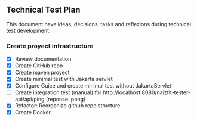 ## Technical Test Plan

This document have ideas, decisions, tasks and reflexions during technical test development. 

### Create proyect infrastructure
- [x] Review documentation
- [x] Create GitHub repo
- [x] Create maven proyect
- [x] Create minimal test with Jakarta servlet
- [x] Configure Guice and create minimal test without JakartaServlet
- [ ] Create integration test (manual) for http://localhost:8080/naizfit-tester-api/api/ping (reponse: pong)
- [x] Refactor: Reorganize github repo structure
- [x] Create Docker